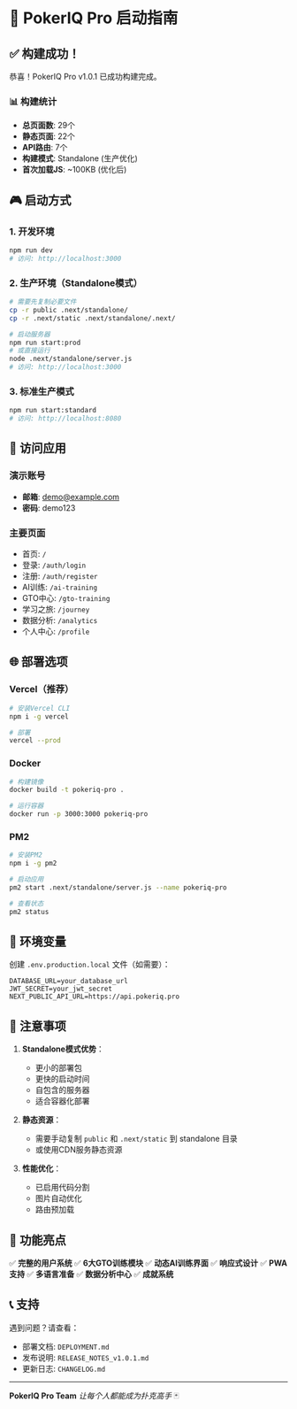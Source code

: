 # 🚀 PokerIQ Pro 启动指南

## ✅ 构建成功！

恭喜！PokerIQ Pro v1.0.1 已成功构建完成。

### 📊 构建统计
- **总页面数**: 29个
- **静态页面**: 22个
- **API路由**: 7个
- **构建模式**: Standalone (生产优化)
- **首次加载JS**: ~100KB (优化后)

## 🎮 启动方式

### 1. 开发环境
```bash
npm run dev
# 访问: http://localhost:3000
```

### 2. 生产环境（Standalone模式）
```bash
# 需要先复制必要文件
cp -r public .next/standalone/
cp -r .next/static .next/standalone/.next/

# 启动服务器
npm run start:prod
# 或直接运行
node .next/standalone/server.js
# 访问: http://localhost:3000
```

### 3. 标准生产模式
```bash
npm run start:standard
# 访问: http://localhost:8080
```

## 📱 访问应用

### 演示账号
- **邮箱**: demo@example.com
- **密码**: demo123

### 主要页面
- 首页: `/`
- 登录: `/auth/login`
- 注册: `/auth/register`
- AI训练: `/ai-training`
- GTO中心: `/gto-training`
- 学习之旅: `/journey`
- 数据分析: `/analytics`
- 个人中心: `/profile`

## 🌐 部署选项

### Vercel（推荐）
```bash
# 安装Vercel CLI
npm i -g vercel

# 部署
vercel --prod
```

### Docker
```bash
# 构建镜像
docker build -t pokeriq-pro .

# 运行容器
docker run -p 3000:3000 pokeriq-pro
```

### PM2
```bash
# 安装PM2
npm i -g pm2

# 启动应用
pm2 start .next/standalone/server.js --name pokeriq-pro

# 查看状态
pm2 status
```

## 🔧 环境变量

创建 `.env.production.local` 文件（如需要）：
```env
DATABASE_URL=your_database_url
JWT_SECRET=your_jwt_secret
NEXT_PUBLIC_API_URL=https://api.pokeriq.pro
```

## 📝 注意事项

1. **Standalone模式优势**：
   - 更小的部署包
   - 更快的启动时间
   - 自包含的服务器
   - 适合容器化部署

2. **静态资源**：
   - 需要手动复制 `public` 和 `.next/static` 到 standalone 目录
   - 或使用CDN服务静态资源

3. **性能优化**：
   - 已启用代码分割
   - 图片自动优化
   - 路由预加载

## 🎉 功能亮点

✅ **完整的用户系统**
✅ **6大GTO训练模块**
✅ **动态AI训练界面**
✅ **响应式设计**
✅ **PWA支持**
✅ **多语言准备**
✅ **数据分析中心**
✅ **成就系统**

## 📞 支持

遇到问题？请查看：
- 部署文档: `DEPLOYMENT.md`
- 发布说明: `RELEASE_NOTES_v1.0.1.md`
- 更新日志: `CHANGELOG.md`

---

**PokerIQ Pro Team**
*让每个人都能成为扑克高手* 🃏